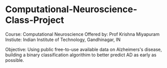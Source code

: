 # Computational-Neuroscience-Class-Project

Course: Computational Neuroscience
Offered by: Prof Krishna Miyapuram 
Instiute: Indian Institute of Technology, Gandhinagar, IN 

Objective: Using public free-to-use available data on Alzheimers's disease, building a binary classification algorithim to better predict AD as early as possible. 
